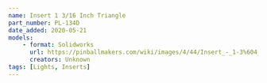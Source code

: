 ```yaml
---
name: Insert 1 3/16 Inch Triangle
part_number: PL-134D
date_added: 2020-05-21
models:
    - format: Solidworks
      url: https://pinballmakers.com/wiki/images/4/44/Insert_-_1-3%604_inch_Diamond_PL-134DBT.SLDPRT
      creators: Unknown
tags: [Lights, Inserts]
---
```

